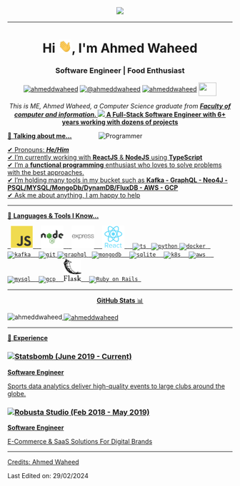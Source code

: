 <p align="center">
  <img src="https://avatars.githubusercontent.com/u/29347350?v=4" height="200"/>
</p>
<hr>
<h1 align="center">Hi <img src="https://raw.githubusercontent.com/ABSphreak/ABSphreak/master/gifs/Hi.gif" width="30px">, I'm Ahmed Waheed</h1>
<h3 align="center">Software Engineer | Food Enthusiast</h3>
<p align="center">
<a href="https://www.linkedin.com/in/ahmeddwaheed/" target="blank"><img align="center" src="https://cdn.jsdelivr.net/npm/simple-icons@3.0.1/icons/linkedin.svg" alt="ahmeddwaheed" height="30" width="40" /></a>
<a href="https://www.twitter.com/@ahmeddwaheed" target="blank"><img align="center" src="https://cdn.jsdelivr.net/npm/simple-icons@3.0.1/icons/twitter.svg" alt="@ahmeddwaheed" height="30" width="40" /></a>
<a href="https://ahmeddwaheed.github.io" target="blank"><img align="center" src="https://cdn-icons-png.flaticon.com/512/2593/2593510.png" alt="ahmeddwaheed" height="30" width="40" /></a>
 <a href = "mailto: ahmeddwaheed.dev@gmail.com"><img align="center" src="https://simpleicons.org/icons/gmail.svg" height="30" width="40" /></a>
</p>
</p>



<p align="center">
  <em>
    This is ME, Ahmed Waheed, a Computer Science graduate from <a href="https://cis.asu.edu.eg/"> <b>Faculty of computer and information.
     <img src="https://github.com/TheDudeThatCode/TheDudeThatCode/blob/master/Assets/Developer.gif" width="30px">
  </em>
    <b>A Full-Stack Software Engineer</b> with 6+ years working with dozens of projects </b>
</p>

<img align="right" width=300px alt="Programmer" src="https://camo.githubusercontent.com/4f6aec33cbd0757edb926a1c65418ba1e4e1886070ec131d52867ddbba55710d/68747470733a2f2f6f776169736e6f6f722e696e666f2f626c6f672f77702d636f6e74656e742f75706c6f6164732f323031392f30332f6d617872657364656661756c742e6a7067" />

🌟 **Talking about me...**

✔ Pronouns: ***He/Him***<br>
✔ I’m currently working with **ReactJS** & **NodeJS** using **TypeScript**<br>
✔ I’m a **functional programming** enthusiast who loves to solve problems with the best approaches.<br>
✔ I’m holding many tools in my bucket such as **Kafka - GraphQL - Neo4J - PSQL/MYSQL/MongoDb/DynamDB/FluxDB - AWS - GCP**<br>
✔ Ask me about anything, I am happy to help<br>
 
 <hr/>

🔧 **Languages & Tools I Know...**
<p align="left">
  <code> <img height="50" alt="js" src="https://raw.githubusercontent.com/devicons/devicon/master/icons/javascript/javascript-original.svg"> </code>
  <code> <img height="50" alt="NodeJs" src="https://raw.githubusercontent.com/devicons/devicon/master/icons/nodejs/nodejs-original-wordmark.svg"> </code>
  <code> <img height="50" alt="express" src="https://raw.githubusercontent.com/devicons/devicon/master/icons/express/express-original-wordmark.svg"> </code>
  <code> <img height="50" alt="reactJs" src="https://raw.githubusercontent.com/devicons/devicon/master/icons/react/react-original-wordmark.svg"> </code>
  <code> <img height="50" alt="ts" src="https://static-00.iconduck.com/assets.00/typescript-icon-icon-1024x1024-vh3pfez8.png"> </code>
  <code><img height="50" alt="python" src="https://banner2.cleanpng.com/20190623/yp/kisspng-python-computer-icons-programming-language-executa-5d0f0aa79779a6.6143656815612668556205.jpg"></code>
  <code><img height="50" alt="docker" src="https://d1.awsstatic.com/acs/characters/Logos/Docker-Logo_Horizontel_279x131.b8a5c41e56b77706656d61080f6a0217a3ba356d.png"></code>
  <code> <img height="50" alt="kafka" src="https://www.ovhcloud.com/sites/default/files/styles/text_media_horizontal/public/2021-09/ECX-1909_Hero_Kafka_600x400%402x-1.png"> </code>
  <code> <img height="50" alt="git" src="https://banner2.cleanpng.com/20180425/bxe/kisspng-github-repository-version-control-source-code-network-node-5ae13f80e99f63.3541394415247112969569.jpg"></code>
  <code><img height="50" alt="graphql" src="https://upload.wikimedia.org/wikipedia/commons/thumb/1/17/GraphQL_Logo.svg/2048px-GraphQL_Logo.svg.png"></code>
  <code> <img height="50" alt="mongodb" src="https://w7.pngwing.com/pngs/956/695/png-transparent-mongodb-original-wordmark-logo-icon-thumbnail.png"> </code>
  <code> <img height="50" alt="sqlite" src="https://static-00.iconduck.com/assets.00/sqlite-icon-2048x909-7nkrc3bm.png"> </code>
  <code> <img height="50" alt="k8s" src="https://static-00.iconduck.com/assets.00/kubernetes-icon-2048x1995-r1q3f8n7.png"> </code>
  <code> <img height="50" alt="aws" src="https://d3sxshmncs10te.cloudfront.net/icon/premium/png-256/2284623.png?token=eyJhbGciOiJoczI1NiIsImtpZCI6ImRlZmF1bHQifQ__.eyJpc3MiOiJkM3N4c2htbmNzMTB0ZS5jbG91ZGZyb250Lm5ldCIsImV4cCI6MTcwOTQyMTMxNywicSI6bnVsbCwiaWF0IjoxNzA5MTYyMTE3fQ__.613de8c2559d9c446c0ea1714cb7f1a98f45204ee7b930618096324939bfa860"> </code>
  <code> <img height="50" alt="mysql" src="https://cdn4.iconfinder.com/data/icons/logos-3/181/MySQL-512.png"> </code>
  <code> <img height="50" alt="gcp" src="https://e7.pngegg.com/pngimages/834/472/png-clipart-google-cloud-icon-google-cloud-platform-cloud-computing-amazon-web-services-virtual-private-cloud-cloud-computing-text-trademark-thumbnail.png"> </code>
  <code> <img height="50" alt="flask" src="https://github.com/Akash-chowrasia/Akash-chowrasia/blob/main/images/flask.svg"> </code>
  <code> <img height="50" alt="Ruby on Rails" src="https://upload.wikimedia.org/wikipedia/commons/thumb/6/62/Ruby_On_Rails_Logo.svg/2560px-Ruby_On_Rails_Logo.svg.png"> </code>
  <hr>
  <p align="center">
 <b>GitHub Stats</b> 📊
<p><img align="left" src="https://github-readme-stats.vercel.app/api/top-langs?username=ahmeddwaheed&show_icons=true&locale=en&layout=compact" alt="ahmeddwaheed" /></p>

<p>&nbsp;<img align="center" src="https://github-readme-stats.vercel.app/api?username=ahmeddwaheed&show_icons=true&locale=en" alt="ahmeddwaheed" width="410" /></p>

<hr>

🎯 **Experience**

### <img src="https://statsbomb.com/wp-content/uploads/2022/03/logo.svg" alt="Statsbomb" width="150" height="20"> (June 2019 - Current)
**Software Engineer**

<p>Sports data analytics deliver high-quality events to large clubs around the globe. </p>

### <img src="https://www.dwamk.com/storage/media/32/logo_red.png" alt="Robusta Studio" width="150" height="35"> (Feb 2018 - May 2019)
**Software Engineer**

<p> E-Commerce & SaaS Solutions For Digital Brands </p>

<hr/>

Credits: [Ahmed Waheed](https://github.com/ahmeddwaheed)

Last Edited on: 29/02/2024
